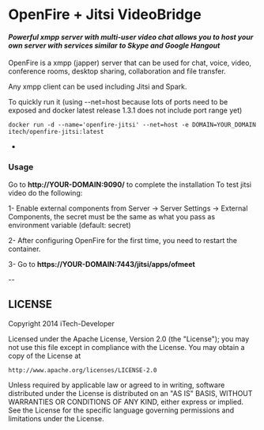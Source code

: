 # OpenFire + Jitsi VideoBridge
#### *Powerful xmpp server with multi-user video chat allows you to host your own server with services similar to Skype and Google Hangout*

OpenFire is a xmpp (japper) server that can be used for chat, voice, video, conference rooms, desktop sharing, collaboration and file transfer. 

Any xmpp client can be used including Jitsi and Spark.

To quickly run it (using --net=host because lots of ports need to be exposed and docker latest release 1.3.1 does not include port range yet)

`docker run -d --name='openfire-jitsi' --net=host -e DOMAIN=YOUR_DOMAIN itech/openfire-jitsi:latest`

-
### Usage

Go to **http://YOUR-DOMAIN:9090/** to complete the installation
To test jitsi video do the following:

1- Enable external components from Server -> Server Settings -> External Components, the secret must be the same as what you pass as environment variable (default: secret)

2- After configuring OpenFire for the first time, you need to restart the container.

3- Go to **https://YOUR-DOMAIN:7443/jitsi/apps/ofmeet**

--
## LICENSE
Copyright 2014 iTech-Developer

Licensed under the Apache License, Version 2.0 (the "License");
you may not use this file except in compliance with the License.
You may obtain a copy of the License at

    http://www.apache.org/licenses/LICENSE-2.0

Unless required by applicable law or agreed to in writing, software
distributed under the License is distributed on an "AS IS" BASIS,
WITHOUT WARRANTIES OR CONDITIONS OF ANY KIND, either express or implied.
See the License for the specific language governing permissions and
limitations under the License.

